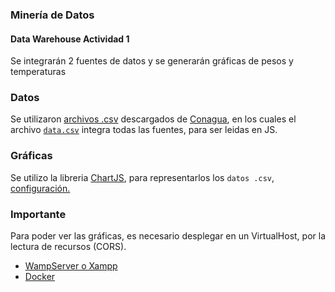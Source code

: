 ### Minería de Datos
#### Data Warehouse Actividad 1
Se integrarán 2 fuentes de datos y se generarán gráficas de pesos y temperaturas

### Datos
Se utilizaron [archivos .csv](/assets/data) descargados de [Conagua](https://smn.conagua.gob.mx/es/climatologia/temperaturas-y-lluvias/resumenes-mensuales-de-temperaturas-y-lluvias), en los cuales el archivo [`data.csv`](/assets/data/data.csv) integra todas las fuentes, para ser leidas en JS.

### Gráficas
Se utilizo la libreria [ChartJS](https://www.chartjs.org/), para representarlos los `datos .csv`, [configuración.](/assets/js/line-chart.js)

### **Importante**
Para poder ver las gráficas, es necesario desplegar en un VirtualHost, por la lectura de recursos (CORS).
- [WampServer o Xampp](https://programacionymas.com/blog/archivo-hosts-y-virtual-hosts-apache-windows)
- [Docker](https://github.com/SalimVazquez/Data-WareHouse/tree/dockerizing#dockerizar)